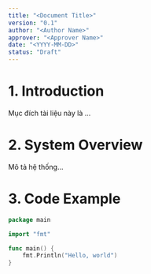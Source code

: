 ```yaml
---
title: "<Document Title>"
version: "0.1"
author: "<Author Name>"
approver: "<Approver Name>"
date: "<YYYY-MM-DD>"
status: "Draft"
---
```


# 1. Introduction
Mục đích tài liệu này là ...

# 2. System Overview
Mô tả hệ thống...

# 3. Code Example
```go
package main

import "fmt"

func main() {
	fmt.Println("Hello, world")
}
